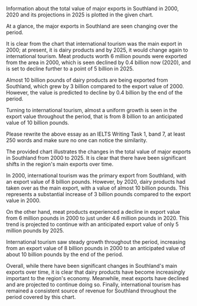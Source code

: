 Information about the total value of major exports in Southland in 2000, 2020 and its projections in 2025 is plotted in the given chart.

At a glance, the major exports in Southland are seen changing over the period.

It is clear from the chart that international tourism was the main export in 2000; at present, it is dairy products and by 2025, it would change again to international tourism. Meat products worth 6 million pounds were exported from the area in 2000, which is seen declined by 0.4 billion now (2020), and is set to decline further to a point of 5 billion in 2025.

Almost 10 billion pounds of dairy products are being exported from Southland, which grew by 3 billion compared to the export value of 2000. However, the value is predicted to decline by 0.4 billion by the end of the period.

Turning to international tourism, almost a uniform growth is seen in the export value throughout the period, that is from 8 billion to an anticipated value of 10 billion pounds.

Please rewrite the above essay as an IELTS Writing Task 1, band 7, at least 250 words and make sure no one can notice the similarity.

The provided chart illustrates the changes in the total value of major exports in Southland from 2000 to 2025. It is clear that there have been significant shifts in the region's main exports over time.

In 2000, international tourism was the primary export from Southland, with an export value of 8 billion pounds. However, by 2020, dairy products had taken over as the main export, with a value of almost 10 billion pounds. This represents a substantial increase of 3 billion pounds compared to the export value in 2000.

On the other hand, meat products experienced a decline in export value from 6 million pounds in 2000 to just under 4.6 million pounds in 2020. This trend is projected to continue with an anticipated export value of only 5 million pounds by 2025.

International tourism saw steady growth throughout the period, increasing from an export value of 8 billion pounds in 2000 to an anticipated value of about 10 billion pounds by the end of the period.

Overall, while there have been significant changes in Southland's main exports over time, it is clear that dairy products have become increasingly important to the region's economy. Meanwhile, meat exports have declined and are projected to continue doing so. Finally, international tourism has remained a consistent source of revenue for Southland throughout the period covered by this chart.